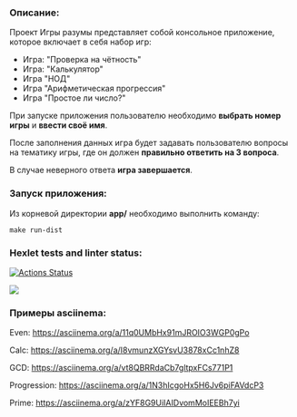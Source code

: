 ### Описание:
Проект Игры разумы представляет собой консольное приложение, которое включает в себя набор игр:
- Игра: "Проверка на чётность"
- Игра: "Калькулятор"
- Игра "НОД"
- Игра "Арифметическая прогрессия"
- Игра "Простое ли число?"

При запуске приложения пользователю необходимо **выбрать номер игры** и **ввести своё имя**. 

После заполнения данных игра будет задавать пользователю вопросы на тематику игры, где он должен **правильно ответить на 3 вопроса**. 

В случае неверного ответа **игра завершается**.

### Запуск приложения:
Из корневой директории **app/** необходимо выполнить команду:

`make run-dist`

### Hexlet tests and linter status:
[![Actions Status](https://github.com/BlackInBlack/java-project-lvl1/workflows/hexlet-check/badge.svg)](https://github.com/BlackInBlack/java-project-lvl1/actions)

<a href="https://codeclimate.com/github/BlackInBlack/java-project-lvl1/maintainability"><img src="https://api.codeclimate.com/v1/badges/b6590b41d8abebaf825d/maintainability" /></a>

### Примеры asciinema:
Even:
https://asciinema.org/a/11q0UMbHx91mJROIO3WGP0gPo

Calc:
https://asciinema.org/a/I8vmunzXGYsvU3878xCc1nhZ8

GCD:
https://asciinema.org/a/vt8QBRRdaCb7gltpxFCs771P1

Progression:
https://asciinema.org/a/1N3hIcgoHx5H6Jv6piFAVdcP3

Prime:
https://asciinema.org/a/zYF8G9UiIAIDvomMoIEEBh7yi
